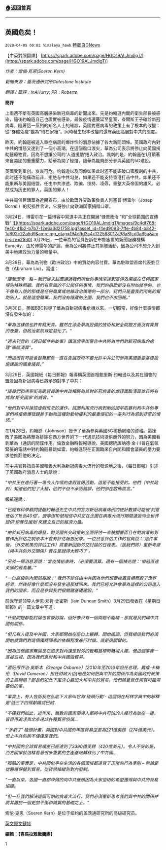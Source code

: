 ###  [:house:返回首頁](https://github.com/ourhimalayas/txt)
---

## 英國危矣！
`2020-04-09 00:02 himalaya_hawk` [轉載自GNews](https://gnews.org/zh-hant/166275/)

【中英對照翻譯】 [https://spark.adobe.com/page/HGO19ALJmdigT/](https://spark.adobe.com/page/HGO19ALJmdigT/)

*作者：索倫·克恩(Soeren Kern)*

*新聞來源：蓋茨通研究所Gatestone Institute*

*翻譯 / 簡評：InAHurry; PR：Roberts*

**簡評**

上兩週不斷有英國高層感染新冠病毒的新聞出來。先是約翰遜內閣的衛生部長被感染，隨後約翰遜自己也證實被感染，最後疫情還蔓延至皇室，查爾斯王子確診新冠病毒。隨著這一系列的知名人士的確診，英國對應病毒的政策上有了根本的改變：從“群體免疫”變為“待在家裡“。同時發生根本改變的還有英國高層對中共的態度。

昨天，約翰遜被送入重症病房的爆炸性的消息佔據了各大新聞頭條。英國政府內對中共的憤怒又達到了一個小高潮。在這個風口浪尖，華為公司表示將停止向英國捐助醫療物資，因為不想讓公司的‘人道援助’捲入政治。諷刺的是，約翰遜在1月頂著來自美國的重重壓力，給華為開了綠燈，讓華為能夠部分參與英國的5G建設。

英國受到重创，岌岌可危。约翰逊以及同僚如果此时还不能识破口蜜腹劍的中共，此时还不能痛改前非，拒绝与中共勾兑，如果还不能支持香港打击中共，如果还不能果断与美国结盟，任由中共渗透、欺骗、挟持、凌辱，重整大英帝国的雄风，必然成为历史的罪人，英国的罪人！

中共電信巨頭華為近期宣布，由於歐盟外交政策負責人何塞普·博雷尔（Josep Borrell）的贬损性言论，它将停止向欧洲国家捐赠口罩。

3月24日，博雷尔在一篇博客中寫道中共正在開展“慷慨政治 ”和“全球範圍的宣傳戰”
[!\[\](https://spark.adobe.com/page/HGO19ALJmdigT/images/9c4df768-fe40-41b2-b7b7-12e6a3d21758.jpg?asset_id=f4ed9093-7ffe-4b84-b842-1d803c22a5d9&amp;img_etag=f94d9d3c4c122583012a98a8fcd3a85a&amp;size=2560)](https://spark.adobe.com/page/HGO19ALJmdigT/images/9c4df768-fe40-41b2-b7b7-12e6a3d21758.jpg?asset_id=f4ed9093-7ffe-4b84-b842-1d803c22a5d9&amp;img_etag=f94d9d3c4c122583012a98a8fcd3a85a&amp;size=1024)
3月26日，一位華為的官員告訴在布魯塞爾的新聞服務機構Euracity，由於博雷尔的評論，華為公司將停止其捐贈活動，因為公司不想介入到美中地緣政治力量的較量中。

3月28日，華為為刊物《歐洲政治》中的贊助內容付費。華為駐歐盟首席代表劉亞伯（Abraham Liu），寫道：

*“讓我澄清一點 – 我們從未試圖通過我們所做的事情來達到宣傳效果或在任何國家得到特殊照顧。我們有意識的不公開任何事情。我們的捐助是沒有附加條件的，也不像有人說的那樣是任何商業或地緣政治策略的一部分。我們只是盡我們所能的幫助別人。就是這麼簡單。我們沒有隱藏的企圖。我們也不求回報。”*

3月30日，英國BBC報導了華為自新冠病毒危機以來，一切照常，好像什麼事情都沒有發生似的：

*“華為這樣做也許有點天真。雖然在涉及華為設備的技術和安全問題方面沒有實質的改變，但政治氣氛肯定惡化了。*“

*“週末刊登的《週日郵件的故事》講道唐寧街警告中共將為他們對新冠病毒的處理“面臨清算”。*

*“而這很有可能會鼓舞那些一直在告誡政府不要允許中共公司參與英國重要基礎設施建設的國會議員。”*

3月29日，英國報紙《每日郵報》報導稱英國首相鲍里斯·约翰逊以及其在國會的盟友因為新冠病毒已將矛頭對準了中共：

*“議員們和唐寧街高級官員說中共政權將為其對新冠病毒的處理面臨清算並且將有成為‘斷交國家’的威脅。*“

*“他們對中共操控虛假信息的運作，試圖利用流行病剝削他國牟取暴利和中共的專家們將疫情爆發歸咎于動物這種對動物權利的嚴重侵犯的一系列行為感到非常的憤怒。”*

在1月28日，約翰遜（Johnson）授予了華為參與英國5G移動網絡的資格。這挫敗了美國為將華為排除在西方世界的下一代通訊技術提供商外的努力，因為美國看到華為（通訊的間諜作用。倫敦金融時報報導說，美國總統唐纳德·金·川普在氣氛緊張的電話中對約翰遜暴跳如雷。約翰遜現在正面臨來自內閣和國會議員的壓力要求他推翻他的決定。

在中共官員指責美國和義大利為新冠病毒大流行的發源地之後，《每日郵報》引述了英國政府消息人士的話說：

*“中共正在進行著一場令人作嘔的虛假宣傳活動。這是不能接受的。他們（中共政府）知道他們犯了大錯，他們不但不承認錯誤，他們卻在散佈謊言。”*

報紙還說：

*“已經有科學顧問提醒約翰遜先生中共的官方新冠病毒病例的統計數據可能被‘刻意低估了15到40倍’。唐寧街10號相信中共正在企圖在病毒大流行期間通過向全世界提供‘掠奪性援助’來建立自己的經濟力量。*

*“由於新冠病毒的爆發，對英國外交政策的全面評估一直被擱置而且在對病毒的影響作出評估之前原本不會有評估報告出來。一位熟悉評估工作的官員說：‘這件事後，（外交政策的評估工作）將重新回到外交討論的日程表。（說我們將）重新考慮（與中共的外交關係）實在是說得太輕巧了’。*

*“另外一個消息源說：‘當疫情結束時，（必須要清算。還有一個補充說：‘憤怒直達英國的最高層。’“*

*“一位高級別內閣部長說：‘ 我們不能任由中共因為他們想要掩蓋真相而毀了世界經濟，然後好像什麼都沒有發生過那樣回來。我們已經允許像華為這樣的公司進入我們的國家，而且是參與我們很關鍵基礎建設。“*

前保守党领导人伊恩·邓肯·史密斯（Iain Duncan Smith）3月29日發表在《星期日郵報》的一篇文章中写道：

*“什麼問題都能討論也會被討論，但好像只有一個問題不能碰 – 那就是我們與中共國的關係。*

*“但凡有人提及中共國，大家都開始在座位上輾轉，開始搖頭。但我相信我們必須開始就我們對這個獨裁國家的依賴程度進行討論，這是很關鍵的。*

*“因為這個國家無論是在追求對內還是對外的戰略目標時無視人權。但這個事實一直被忽視，因為我們急於和中共國做貿易。*

*“還記得乔治·奥斯本（George Osborne）[2010年至2016年担任总理，戴维·卡梅伦（David Cameron）担任财政大臣]他是如何把與中共的關係作為英國政府政策的主要綱領？部長們如此下定決心要加大和中共的貿易，他們願意做任何有可能需要做的事。*

*“事實上，有人告訴我在私底下大家叫它為‘磕頭行動’- 這個詞在柯林字典中的解釋是‘低三下四得獻媚或巴結’.*

*“不僅我們如此，近年來，無數的國家領導人都將中共可怕的人權行為放在一邊，盲目得追求與北京達成各種貿易協議…*

*“’多虧了’ 磕頭計畫，英國對中共國的年度貿易逆差為221億英鎊（274億美元）。但上中共的鉤不僅僅是我們。*

*“中共國的全球貿易順差已經達到了3390億英鎊（420億美元）。令人不安的是，西方國家就這樣看著很多重要的生產基地轉移到了中共國…*

*“殘酷的事實是，中共國似乎在生活的各個領域都違背了正常的行為準則 – 無論是從醫療保健到貿易，從貨幣操縱到對內壓制。*

*“一直以來，各國一直都卑微的向中共低頭因為大家迫切的希望獲得與中共的貿易協議。*

*“但一旦我們解決這個可怕的病毒大流行，我們必須重新思考我們與中共的關係并將其置於一個更加平衡和誠實的基礎之上。“*

索伦·克恩（Soeren Kern）是位于纽约的盖茨通研究所的高级研究员。

[英文原文鏈接](https://www.gatestoneinstitute.org/15840/china-defective-medical-equipment)

**編輯：【喜馬拉雅戰鷹團】**

1
